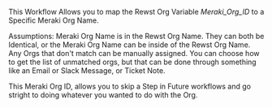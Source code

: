 This Workflow Allows you to map the Rewst Org Variable _Meraki_Org_ID_ to a Specific Meraki Org Name.

Assumptions:
Meraki Org Name is in the Rewst Org Name. They can both be Identical, or the Meraki Org Name can be inside of the Rewst Org Name.
Any Orgs that don't match can be manually assigned. You can choose how to get the list of unmatched orgs, but that can be done through something like an Email or Slack Message, or Ticket Note.

This Meraki Org ID, allows you to skip a Step in Future workflows and go stright to doing whatever you wanted to do with the Org. 
